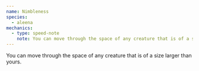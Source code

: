 ```yaml
---
name: Nimbleness
species:
  - aleena
mechanics:
  - type: speed-note
    note: You can move through the space of any creature that is of a size larger than yours.
---
```

You can move through the space of any creature that is of a size larger than yours.
